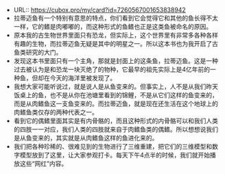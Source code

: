 - URL:: https://cubox.pro/my/card?id=7260567001653838942
- 拉蒂迈鱼有一个特别有意思的特点，你们看到它会觉得它和其他的鱼长得不太一样，它的鳍是肉嘟嘟的，而这种形式的鱼鳍也正是这类鱼被命名的原因。
- 原本我的古生物世界里面只有恐龙，但实际上，这个世界里有非常多各种各样有趣的生物，而拉蒂迈鱼无疑是其中的明星之一。所以这本书也为我开启了古鱼类研究的大门。
- 发现这本书里面只有一个主角，那就是封面上的这条鱼，拉蒂迈鱼。这是一种过去被认为是和恐龙一块灭绝了的物种，它最早的祖先实际上是4亿年前的一种鱼，但却在今天的海洋里被发现了。
- 我想大家可能听说过，就是说人是从鱼变来的。但事实上，人不是从我们昨天饭桌上的鱼，也不是从你在池塘里看到的锦鲤，不是从它们这样的鱼变来的，而是从肉鳍鱼这一支鱼变来的。而拉蒂迈鱼，就是现在还生活在这个地球上的肉鳍鱼类仅存的两种代表之一。
- 看到它的偶鳍里面其实是有内骨骼的，而且这种形式的内骨骼可以和我们人类的四肢一一对应，我们人类的四肢就来自于肉鳍鱼类的偶鳍。所以想想说我们是从鱼变来的，其实就是从肉鳍鱼这样的鱼进化来的。
- 我们把各种珍稀的、很难见到的生物进行了三维重建，把它们的三维模型和数字模型放到了这里，让大家参观打卡。每天下午4点半的时候，我们就开始播放这些“网红”内容。
